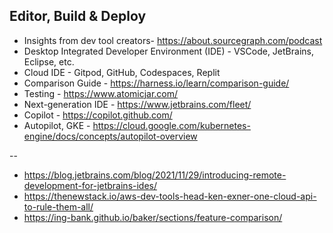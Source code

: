 ## Editor, Build & Deploy

- Insights from dev tool creators- https://about.sourcegraph.com/podcast
- Desktop Integrated Developer Environment (IDE) - VSCode, JetBrains, Eclipse, etc.
- Cloud IDE - Gitpod, GitHub, Codespaces, Replit
- Comparison Guide - https://harness.io/learn/comparison-guide/
- Testing - https://www.atomicjar.com/
- Next-generation IDE - https://www.jetbrains.com/fleet/
- Copilot - https://copilot.github.com/
- Autopilot, GKE - https://cloud.google.com/kubernetes-engine/docs/concepts/autopilot-overview

--

- https://blog.jetbrains.com/blog/2021/11/29/introducing-remote-development-for-jetbrains-ides/
- https://thenewstack.io/aws-dev-tools-head-ken-exner-one-cloud-api-to-rule-them-all/
- https://ing-bank.github.io/baker/sections/feature-comparison/
